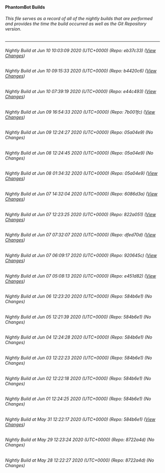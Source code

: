 **PhantomBot Builds**

###### This file serves as a record of all of the nightly builds that are performed and provides the time the build occurred as well as the Git Repository version.
-------------------------------------------------------------------------------------------------------------
###### Nightly Build at Jun 10 10:03:09 2020 (UTC+0000) (Repo: eb37c33) ([View Changes](https://github.com/PhantomBot/PhantomBot/compare/b4420c6...eb37c33))
###### Nightly Build at Jun 10 09:15:33 2020 (UTC+0000) (Repo: b4420c6) ([View Changes](https://github.com/PhantomBot/PhantomBot/compare/e44c493...b4420c6))
###### Nightly Build at Jun 10 07:39:19 2020 (UTC+0000) (Repo: e44c493) ([View Changes](https://github.com/PhantomBot/PhantomBot/compare/7b001fc...e44c493))
###### Nightly Build at Jun 09 16:54:33 2020 (UTC+0000) (Repo: 7b001fc) ([View Changes](https://github.com/PhantomBot/PhantomBot/compare/05a04e9...7b001fc))
###### Nightly Build at Jun 09 12:24:27 2020 (UTC+0000) (Repo: 05a04e9) (No Changes)
###### Nightly Build at Jun 08 12:24:45 2020 (UTC+0000) (Repo: 05a04e9) (No Changes)
###### Nightly Build at Jun 08 01:34:32 2020 (UTC+0000) (Repo: 05a04e9) ([View Changes](https://github.com/PhantomBot/PhantomBot/compare/6086d3a...05a04e9))
###### Nightly Build at Jun 07 14:32:04 2020 (UTC+0000) (Repo: 6086d3a) ([View Changes](https://github.com/PhantomBot/PhantomBot/compare/822a051...6086d3a))
###### Nightly Build at Jun 07 12:23:25 2020 (UTC+0000) (Repo: 822a051) ([View Changes](https://github.com/PhantomBot/PhantomBot/compare/dfed70d...822a051))
###### Nightly Build at Jun 07 07:32:07 2020 (UTC+0000) (Repo: dfed70d) ([View Changes](https://github.com/PhantomBot/PhantomBot/compare/920645c...dfed70d))
###### Nightly Build at Jun 07 06:09:17 2020 (UTC+0000) (Repo: 920645c) ([View Changes](https://github.com/PhantomBot/PhantomBot/compare/e451d82...920645c))
###### Nightly Build at Jun 07 05:08:13 2020 (UTC+0000) (Repo: e451d82) ([View Changes](https://github.com/PhantomBot/PhantomBot/compare/584b6e1...e451d82))
###### Nightly Build at Jun 06 12:23:20 2020 (UTC+0000) (Repo: 584b6e1) (No Changes)
###### Nightly Build at Jun 05 12:21:39 2020 (UTC+0000) (Repo: 584b6e1) (No Changes)
###### Nightly Build at Jun 04 12:24:28 2020 (UTC+0000) (Repo: 584b6e1) (No Changes)
###### Nightly Build at Jun 03 12:22:23 2020 (UTC+0000) (Repo: 584b6e1) (No Changes)
###### Nightly Build at Jun 02 12:22:18 2020 (UTC+0000) (Repo: 584b6e1) (No Changes)
###### Nightly Build at Jun 01 12:24:25 2020 (UTC+0000) (Repo: 584b6e1) (No Changes)
###### Nightly Build at May 31 12:22:17 2020 (UTC+0000) (Repo: 584b6e1) ([View Changes](https://github.com/PhantomBot/PhantomBot/compare/8722a4d...584b6e1))
###### Nightly Build at May 29 12:23:24 2020 (UTC+0000) (Repo: 8722a4d) (No Changes)
###### Nightly Build at May 28 12:22:27 2020 (UTC+0000) (Repo: 8722a4d) (No Changes)
